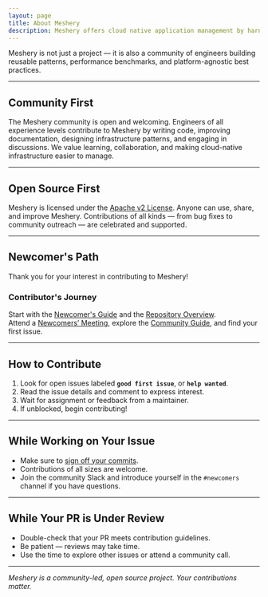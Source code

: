 ```yaml
---
layout: page
title: About Meshery
description: Meshery offers cloud native application management by harnessing the power of a developer-friendly applications management system.
---
```


Meshery is not just a project — it is also a community of engineers building reusable patterns, performance benchmarks, and platform-agnostic best practices.

---

## Community First

The Meshery community is open and welcoming. Engineers of all experience levels contribute to Meshery by writing code, improving documentation, designing infrastructure patterns, and engaging in discussions. We value learning, collaboration, and making cloud-native infrastructure easier to manage.

---

## Open Source First

Meshery is licensed under the [Apache v2 License](https://www.apache.org/licenses/LICENSE-2.0). Anyone can use, share, and improve Meshery. Contributions of all kinds — from bug fixes to community outreach — are celebrated and supported.

---


## Newcomer's Path

Thank you for your interest in contributing to Meshery!

### Contributor's Journey

Start with the [Newcomer's Guide](/newcomers) and the [Repository Overview](https://meshery.io/community/).  
Attend a [Newcomers’ Meeting](/calendar), explore the [Community Guide](/community/handbook/community), and find your first issue.

---

## How to Contribute

1. Look for open issues labeled **`good first issue`**, or **`help wanted`**.
2. Read the issue details and comment to express interest.
3. Wait for assignment or feedback from a maintainer.
4. If unblocked, begin contributing!

---

## While Working on Your Issue

- Make sure to [sign off your commits](https://docs.github.com/en/github/committing-changes-to-your-project/signing-commits).
- Contributions of all sizes are welcome.
- Join the community Slack and introduce yourself in the `#newcomers` channel if you have questions.

---

## While Your PR is Under Review

- Double-check that your PR meets contribution guidelines.
- Be patient — reviews may take time.
- Use the time to explore other issues or attend a community call.

---

_Meshery is a community-led, open source project. Your contributions matter._
